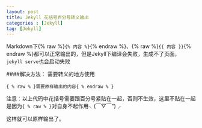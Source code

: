 ```yaml
---
layout: post
title: Jekyll 花括号百分号转义输出
categories : [Jekyll]
tag: [Jekyll]
---
```


Markdown下{% raw %}`{% 内容 %}`{% endraw %}、{% raw %}`{{ 内容 }}`{% endraw %}都可以正常输出的，但是Jekyll下编译会失败，生成不了页面，`jekyll serve`也会启动失败

####解决方法：
需要转义的地方使用


	{ % raw % }需要原样输出的内容{ % endraw % }

注意：以上代码中花括号需要跟百分号紧贴在一起，否则不生效，这里不贴在一起是因为`{ % raw % }`对自身不起作用╮(￣▽￣")╭
	
这样就可以原样输出了。
